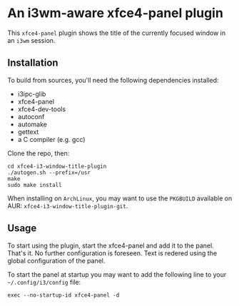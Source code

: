 # An i3wm-aware xfce4-panel plugin

This `xfce4-panel` plugin shows the title of the currently focused window in an
`i3wm` session.

## Installation

To build from sources, you'll need the following dependencies installed:

- i3ipc-glib
- xfce4-panel
- xfce4-dev-tools
- autoconf
- automake
- gettext
- a C compiler (e.g. gcc)

Clone the repo, then:

```shell
cd xfce4-i3-window-title-plugin
./autogen.sh --prefix=/usr
make
sudo make install
```

When installing on `ArchLinux`, you may want to use the `PKGBUILD` available on
AUR: `xfce4-i3-window-title-plugin-git`.

## Usage

To start using the plugin, start the xfce4-panel and add it to the panel.
That's it. No further configuration is foreseen. Text is redered using the
global configuration of the panel.

To start the panel at startup you may want to add the following line to your
`~/.config/i3/config` file:

```config
exec --no-startup-id xfce4-panel -d
```
